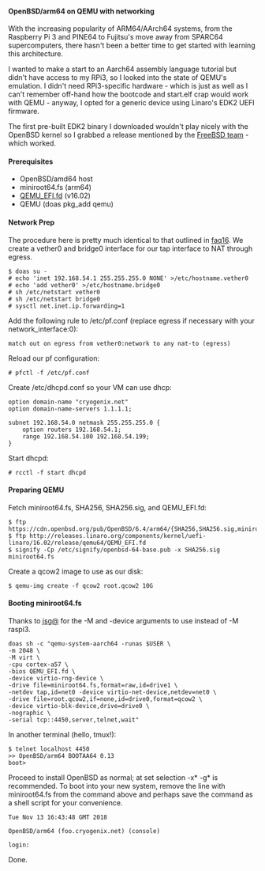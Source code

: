 #### OpenBSD/arm64 on QEMU with networking 

With the increasing popularity of ARM64/AArch64 systems, from the Raspberry Pi 3 and PINE64 to Fujitsu's move away from SPARC64 supercomputers, there hasn't been a better time to get started with learning this architecture.

I wanted to make a start to an Aarch64 assembly language tutorial but didn't have access to my RPi3, so I looked into the state of QEMU's emulation. I didn't need RPi3-specific hardware - which is just as well as I can't remember off-hand how the bootcode and start.elf crap would work with QEMU - anyway, I opted for a generic device using Linaro's EDK2 UEFI firmware.

The first pre-built EDK2 binary I downloaded wouldn't play nicely with the OpenBSD kernel so I grabbed a release mentioned by the [FreeBSD team](https://wiki.freebsd.org/arm64/QEMU) - which worked.

#### Prerequisites

- OpenBSD/amd64 host
- miniroot64.fs (arm64)
- [QEMU_EFI.fd](http://releases.linaro.org/components/kernel/uefi-linaro/16.02/release/qemu64/QEMU_EFI.fd) (v16.02) 
- QEMU (doas pkg_add qemu)

#### Network Prep

The procedure here is pretty much identical to that outlined in [faq16](https://www.openbsd.org/faq/faq16.html). We create a vether0 and bridge0 interface for our tap interface to NAT through egress.

    $ doas su -
    # echo 'inet 192.168.54.1 255.255.255.0 NONE' >/etc/hostname.vether0
    # echo 'add vether0' >/etc/hostname.bridge0
    # sh /etc/netstart vether0 
    # sh /etc/netstart bridge0 
    # sysctl net.inet.ip.forwarding=1

Add the following rule to /etc/pf.conf (replace egress if necessary with your network_interface:0):

    match out on egress from vether0:network to any nat-to (egress)

Reload our pf configuration:

    # pfctl -f /etc/pf.conf

Create /etc/dhcpd.conf so your VM can use dhcp:

    option domain-name "cryogenix.net"
    option domain-name-servers 1.1.1.1;

    subnet 192.168.54.0 netmask 255.255.255.0 {
    	option routers 192.168.54.1;
    	range 192.168.54.100 192.168.54.199;
    }

Start dhcpd:

    # rcctl -f start dhcpd

#### Preparing QEMU

Fetch miniroot64.fs, SHA256, SHA256.sig, and QEMU_EFI.fd:

    $ ftp https://cdn.openbsd.org/pub/OpenBSD/6.4/arm64/{SHA256,SHA256.sig,miniroot64.fs}
    $ ftp http://releases.linaro.org/components/kernel/uefi-linaro/16.02/release/qemu64/QEMU_EFI.fd 
    $ signify -Cp /etc/signify/openbsd-64-base.pub -x SHA256.sig miniroot64.fs

Create a qcow2 image to use as our disk:

    $ qemu-img create -f qcow2 root.qcow2 10G

#### Booting miniroot64.fs

Thanks to [jsg@](https://marc.info/?l=openbsd-arm&m=151582483025728&w=2) for the -M and -device arguments to use instead of -M raspi3.

    doas sh -c "qemu-system-aarch64 -runas $USER \
    -m 2048 \
    -M virt \
    -cpu cortex-a57 \
    -bios QEMU_EFI.fd \
    -device virtio-rng-device \
    -drive file=miniroot64.fs,format=raw,id=drive1 \
    -netdev tap,id=net0 -device virtio-net-device,netdev=net0 \
    -drive file=root.qcow2,if=none,id=drive0,format=qcow2 \
    -device virtio-blk-device,drive=drive0 \
    -nographic \
    -serial tcp::4450,server,telnet,wait"

In another terminal (hello, tmux!):

    $ telnet localhost 4450
    >> OpenBSD/arm64 BOOTAA64 0.13
    boot>

Proceed to install OpenBSD as normal; at set selection -x* -g* is recommended. To boot into your new system, remove the line with miniroot64.fs from the command above and perhaps save the command as a shell script for your convenience.

    Tue Nov 13 16:43:48 GMT 2018
    
    OpenBSD/arm64 (foo.cryogenix.net) (console)
    
    login:

Done.

